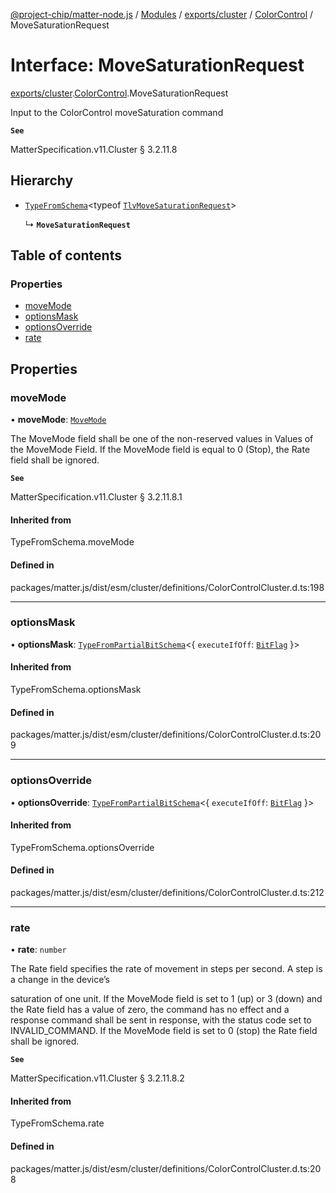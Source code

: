 [@project-chip/matter-node.js](../README.md) / [Modules](../modules.md) / [exports/cluster](../modules/exports_cluster.md) / [ColorControl](../modules/exports_cluster.ColorControl.md) / MoveSaturationRequest

# Interface: MoveSaturationRequest

[exports/cluster](../modules/exports_cluster.md).[ColorControl](../modules/exports_cluster.ColorControl.md).MoveSaturationRequest

Input to the ColorControl moveSaturation command

**`See`**

MatterSpecification.v11.Cluster § 3.2.11.8

## Hierarchy

- [`TypeFromSchema`](../modules/exports_tlv.md#typefromschema)\<typeof [`TlvMoveSaturationRequest`](../modules/exports_cluster.ColorControl.md#tlvmovesaturationrequest)\>

  ↳ **`MoveSaturationRequest`**

## Table of contents

### Properties

- [moveMode](exports_cluster.ColorControl.MoveSaturationRequest.md#movemode)
- [optionsMask](exports_cluster.ColorControl.MoveSaturationRequest.md#optionsmask)
- [optionsOverride](exports_cluster.ColorControl.MoveSaturationRequest.md#optionsoverride)
- [rate](exports_cluster.ColorControl.MoveSaturationRequest.md#rate)

## Properties

### moveMode

• **moveMode**: [`MoveMode`](../enums/exports_cluster.ColorControl.MoveMode.md)

The MoveMode field shall be one of the non-reserved values in Values of the MoveMode Field. If the MoveMode
field is equal to 0 (Stop), the Rate field shall be ignored.

**`See`**

MatterSpecification.v11.Cluster § 3.2.11.8.1

#### Inherited from

TypeFromSchema.moveMode

#### Defined in

packages/matter.js/dist/esm/cluster/definitions/ColorControlCluster.d.ts:198

___

### optionsMask

• **optionsMask**: [`TypeFromPartialBitSchema`](../modules/exports_schema.md#typefrompartialbitschema)\<\{ `executeIfOff`: [`BitFlag`](../modules/exports_schema.md#bitflag)  }\>

#### Inherited from

TypeFromSchema.optionsMask

#### Defined in

packages/matter.js/dist/esm/cluster/definitions/ColorControlCluster.d.ts:209

___

### optionsOverride

• **optionsOverride**: [`TypeFromPartialBitSchema`](../modules/exports_schema.md#typefrompartialbitschema)\<\{ `executeIfOff`: [`BitFlag`](../modules/exports_schema.md#bitflag)  }\>

#### Inherited from

TypeFromSchema.optionsOverride

#### Defined in

packages/matter.js/dist/esm/cluster/definitions/ColorControlCluster.d.ts:212

___

### rate

• **rate**: `number`

The Rate field specifies the rate of movement in steps per second. A step is a change in the device’s

saturation of one unit. If the MoveMode field is set to 1 (up) or 3 (down) and the Rate field has a value of
zero, the command has no effect and a response command shall be sent in response, with the status code set
to INVALID_COMMAND. If the MoveMode field is set to 0 (stop) the Rate field shall be ignored.

**`See`**

MatterSpecification.v11.Cluster § 3.2.11.8.2

#### Inherited from

TypeFromSchema.rate

#### Defined in

packages/matter.js/dist/esm/cluster/definitions/ColorControlCluster.d.ts:208
